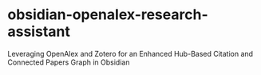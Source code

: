 # obsidian-openalex-research-assistant
Leveraging OpenAlex and Zotero for an Enhanced Hub-Based Citation and Connected Papers Graph in Obsidian
